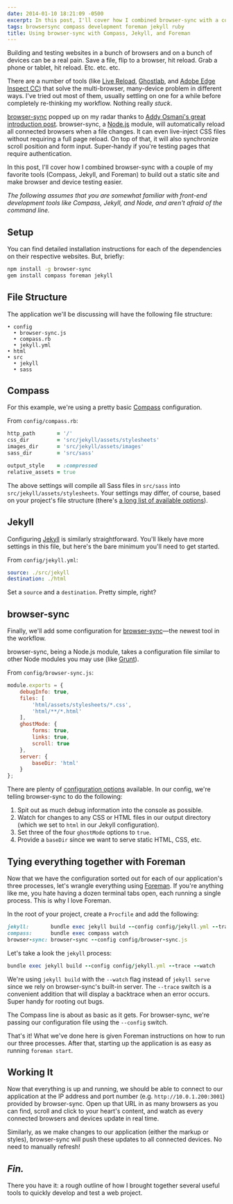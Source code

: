```yaml
---
date: 2014-01-10 18:21:09 -0500
excerpt: In this post, I'll cover how I combined browser-sync with a couple of my favorite tools (Compass, Jekyll, and Foreman) to build out a static site and make browser and device testing easier.
tags: browsersync compass development foreman jekyll ruby
title: Using browser-sync with Compass, Jekyll, and Foreman
---
```


Building and testing websites in a bunch of browsers and on a bunch of devices can be a real pain. Save a file, flip to a browser, hit reload. Grab a phone or tablet, hit reload. Etc. etc. etc.

There are a number of tools (like [Live Reload](http://livereload.com/), [Ghostlab](http://vanamco.com/ghostlab/), and [Adobe Edge Inspect CC](http://html.adobe.com/edge/inspect/)) that solve the multi-browser, many-device problem in different ways. I've tried out most of them, usually settling on one for a while before completely re-thinking my workflow. Nothing really _stuck_.

[browser-sync](https://github.com/shakyShane/browser-sync) popped up on my radar thanks to [Addy Osmani's great introduction post](http://addyosmani.com/blog/browser-sync/). browser-sync, a [Node.js](http://nodejs.org/) module, will automatically reload all connected browsers when a file changes. It can even live-inject CSS files without requiring a full page reload. On top of that, it will also synchronize scroll position and form input. Super-handy if you're testing pages that require authentication.

In this post, I'll cover how I combined browser-sync with a couple of my favorite tools (Compass, Jekyll, and Foreman) to build out a static site and make browser and device testing easier.

_The following assumes that you are somewhat familiar with front-end development tools like Compass, Jekyll, and Node, and aren't afraid of the command line._


## Setup

You can find detailed installation instructions for each of the dependencies on their respective websites. But, briefly:

```sh
npm install -g browser-sync
gem install compass foreman jekyll
```


## File Structure

The application we'll be discussing will have the following file structure:

	• config
	  • browser-sync.js
	  • compass.rb
	  • jekyll.yml
	• html
	• src
	  • jekyll
	  • sass


## Compass

For this example, we're using a pretty basic [Compass](http://compass-style.org/) configuration.

From `config/compass.rb`:

```rb
http_path       = '/'
css_dir         = 'src/jekyll/assets/stylesheets'
images_dir      = 'src/jekyll/assets/images'
sass_dir        = 'src/sass'

output_style    = :compressed
relative_assets = true
```

The above settings will compile all Sass files in `src/sass` into `src/jekyll/assets/stylesheets`. Your settings may differ, of course, based on your project's file structure (there's [a long list of available options](http://compass-style.org/help/tutorials/configuration-reference/)).


## Jekyll

Configuring [Jekyll](http://jekyllrb.com/) is similarly straightforward. You'll likely have more settings in this file, but here's the bare minimum you'll need to get started.

From `config/jekyll.yml`:

```yaml
source: ./src/jekyll
destination: ./html
```

Set a `source` and a `destination`. Pretty simple, right?


## browser-sync

Finally, we'll add some configuration for [browser-sync](https://github.com/shakyShane/browser-sync)—the newest tool in the workflow.

browser-sync, being a Node.js module, takes a configuration file similar to other Node modules you may use (like [Grunt](http://gruntjs.com/)).

From `config/browser-sync.js`:

```js
module.exports = {
    debugInfo: true,
    files: [
        'html/assets/stylesheets/*.css',
        'html/**/*.html'
    ],
    ghostMode: {
        forms: true,
        links: true,
        scroll: true
    },
    server: {
        baseDir: 'html'
    }
};
```

There are plenty of [configuration options](https://github.com/shakyShane/browser-sync/wiki/Working-with-a-Config-File) available. In our config, we're telling browser-sync to do the following:

1. Spit out as much debug information into the console as possible.
2. Watch for changes to any CSS or HTML files in our output directory (which we set to `html` in our Jekyll configuration).
3. Set three of the four `ghostMode` options to `true`.
4. Provide a `baseDir` since we want to serve static HTML, CSS, etc.


## Tying everything together with Foreman

Now that we have the configuration sorted out for each of our application's three processes, let's wrangle everything using [Foreman](https://github.com/ddollar/foreman). If you're anything like me, you hate having a dozen terminal tabs open, each running a single process. This is why I love Foreman.

In the root of your project, create a `Procfile` and add the following:

```rb
jekyll:       bundle exec jekyll build --config config/jekyll.yml --trace --watch
compass:      bundle exec compass watch
browser-sync: browser-sync --config config/browser-sync.js
```

Let's take a look the `jekyll` process:

```rb
bundle exec jekyll build --config config/jekyll.yml --trace --watch
```

We're using `jekyll build` with the `--watch` flag instead of `jekyll serve` since we rely on browser-sync's built-in server. The `--trace` switch is a convenient addition that will display a backtrace when an error occurs. Super handy for rooting out bugs.

The Compass line is about as basic as it gets. For browser-sync, we're passing our configuration file using the `--config` switch.

That's it! What we've done here is given Foreman instructions on how to run our three processes. After that, starting up the application is as easy as running `foreman start`.


## Working It

Now that everything is up and running, we should be able to connect to our application at the IP address and port number (e.g. `http://10.0.1.200:3001`) provided by browser-sync. Open up that URL in as many browsers as you can find, scroll and click to your heart's content, and watch as every connected browsers and devices update in real time.

Similarly, as we make changes to our application (either the markup or styles), browser-sync will push these updates to all connected devices. No need to manually refresh!

## _Fin._

There you have it: a rough outline of how I brought together several useful tools to quickly develop and test a web project.